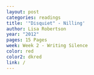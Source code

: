 ```yaml
---
layout: post
categories: readings
title: '"Disquiet" - Nilling'
author: Lisa Robertson
year: "2012"
pages: 15 Pages
week: Week 2 - Writing Silence
color: red
color2: dkred
link: /
---
```

